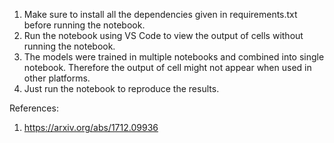 1. Make sure to install all the dependencies given in requirements.txt before running the notebook.
2. Run the notebook using VS Code to view the output of cells without running the notebook.
3. The models were trained in multiple notebooks and combined into single notebook. Therefore the output of cell might not appear when used in other platforms.
4. Just run the notebook to reproduce the results.

References:
1. https://arxiv.org/abs/1712.09936
